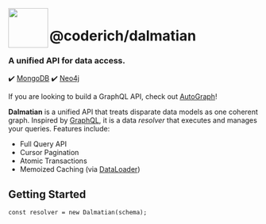 <img src="http://319aae5799f54c1fcefb-5ae98ed6e277c174e30e3abd5432b5c9.r57.cf2.rackcdn.com/dalmation.jpg" width="80px" align="left"/>

# @coderich/dalmatian
### A unified API for data access.
:heavy_check_mark: [MongoDB](https://www.mongodb.com/)
:heavy_check_mark: [Neo4j](https://https://neo4j.com/)

If you are looking to build a GraphQL API, check out [AutoGraph](https://www.npmjs.com/package/@coderich/autograph)!

**Dalmatian** is a unified API that treats disparate data models as one coherent graph. Inspired by [GraphQL](https://graphql.org/), it is a data *resolver* that executes and manages your queries. Features include:

- Full Query API
- Cursor Pagination
- Atomic Transactions
- Memoized Caching (via [DataLoader](https://www.npmjs.com/package/dataloader))

## Getting Started
```
const resolver = new Dalmatian(schema);
```
